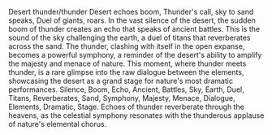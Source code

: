 Desert thunder/thunder
Desert echoes boom,
Thunder's call, sky to sand speaks,
Duel of giants, roars.
In the vast silence of the desert, the sudden boom of thunder creates an echo that speaks of ancient battles. This is the sound of the sky challenging the earth, a duel of titans that reverberates across the sand. The thunder, clashing with itself in the open expanse, becomes a powerful symphony, a reminder of the desert's ability to amplify the majesty and menace of nature. This moment, where thunder meets thunder, is a rare glimpse into the raw dialogue between the elements, showcasing the desert as a grand stage for nature's most dramatic performances.
Silence, Boom, Echo, Ancient, Battles, Sky, Earth, Duel, Titans, Reverberates, Sand, Symphony, Majesty, Menace, Dialogue, Elements, Dramatic, Stage.
Echoes of thunder reverberate through the heavens, as the celestial symphony resonates with the thunderous applause of nature's elemental chorus.